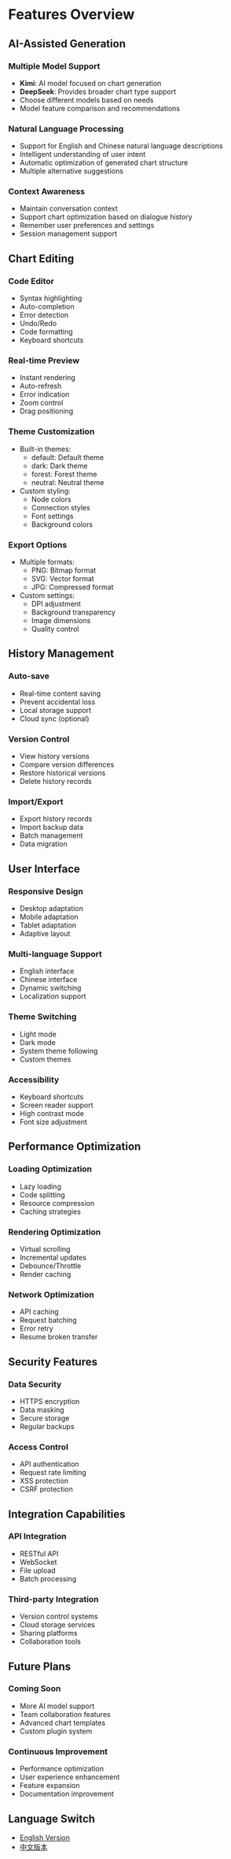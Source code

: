 # Features Overview

## AI-Assisted Generation

### Multiple Model Support
- **Kimi**: AI model focused on chart generation
- **DeepSeek**: Provides broader chart type support
- Choose different models based on needs
- Model feature comparison and recommendations

### Natural Language Processing
- Support for English and Chinese natural language descriptions
- Intelligent understanding of user intent
- Automatic optimization of generated chart structure
- Multiple alternative suggestions

### Context Awareness
- Maintain conversation context
- Support chart optimization based on dialogue history
- Remember user preferences and settings
- Session management support

## Chart Editing

### Code Editor
- Syntax highlighting
- Auto-completion
- Error detection
- Undo/Redo
- Code formatting
- Keyboard shortcuts

### Real-time Preview
- Instant rendering
- Auto-refresh
- Error indication
- Zoom control
- Drag positioning

### Theme Customization
- Built-in themes:
  - default: Default theme
  - dark: Dark theme
  - forest: Forest theme
  - neutral: Neutral theme
- Custom styling:
  - Node colors
  - Connection styles
  - Font settings
  - Background colors

### Export Options
- Multiple formats:
  - PNG: Bitmap format
  - SVG: Vector format
  - JPG: Compressed format
- Custom settings:
  - DPI adjustment
  - Background transparency
  - Image dimensions
  - Quality control

## History Management

### Auto-save
- Real-time content saving
- Prevent accidental loss
- Local storage support
- Cloud sync (optional)

### Version Control
- View history versions
- Compare version differences
- Restore historical versions
- Delete history records

### Import/Export
- Export history records
- Import backup data
- Batch management
- Data migration

## User Interface

### Responsive Design
- Desktop adaptation
- Mobile adaptation
- Tablet adaptation
- Adaptive layout

### Multi-language Support
- English interface
- Chinese interface
- Dynamic switching
- Localization support

### Theme Switching
- Light mode
- Dark mode
- System theme following
- Custom themes

### Accessibility
- Keyboard shortcuts
- Screen reader support
- High contrast mode
- Font size adjustment

## Performance Optimization

### Loading Optimization
- Lazy loading
- Code splitting
- Resource compression
- Caching strategies

### Rendering Optimization
- Virtual scrolling
- Incremental updates
- Debounce/Throttle
- Render caching

### Network Optimization
- API caching
- Request batching
- Error retry
- Resume broken transfer

## Security Features

### Data Security
- HTTPS encryption
- Data masking
- Secure storage
- Regular backups

### Access Control
- API authentication
- Request rate limiting
- XSS protection
- CSRF protection

## Integration Capabilities

### API Integration
- RESTful API
- WebSocket
- File upload
- Batch processing

### Third-party Integration
- Version control systems
- Cloud storage services
- Sharing platforms
- Collaboration tools

## Future Plans

### Coming Soon
- More AI model support
- Team collaboration features
- Advanced chart templates
- Custom plugin system

### Continuous Improvement
- Performance optimization
- User experience enhancement
- Feature expansion
- Documentation improvement

## Language Switch

- [English Version](./features.md)
- [中文版本](../../zh/guides/features.md) 